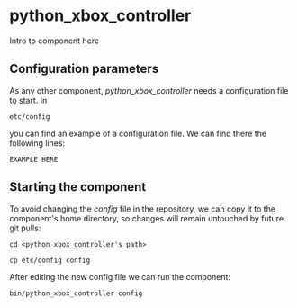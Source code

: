 # python_xbox_controller
Intro to component here


## Configuration parameters
As any other component, *python_xbox_controller* needs a configuration file to start. In
```
etc/config
```
you can find an example of a configuration file. We can find there the following lines:
```
EXAMPLE HERE
```

## Starting the component
To avoid changing the *config* file in the repository, we can copy it to the component's home directory, so changes will remain untouched by future git pulls:

```
cd <python_xbox_controller's path> 
```
```
cp etc/config config
```

After editing the new config file we can run the component:

```
bin/python_xbox_controller config
```
